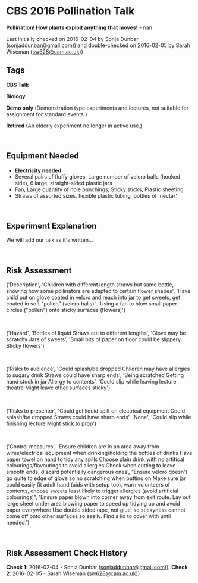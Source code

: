 # CBS 2016 Pollination Talk

**Pollination! How plants exploit anything that moves!** - nan

Last initially checked on 2016-02-04 by Sonja Dunbar (sonjaddunbar@gmail.com)) and double-checked on 2016-02-05 by Sarah Wiseman (sw628@cam.ac.uk))

## Tags
<!--- Start Tags (DO NOT REMOVE THIS COMMENT) --->

**CBS Talk**

**Biology**

**Demo only** (Demonstration type experiments and lectures, not suitable for assignment for standard events.)

**Retired** (An elderly experiment no longer in active use.)
<!--- End Tags (DO NOT REMOVE THIS COMMENT) --->

<br/>

## Equipment Needed 
- **Electricity needed**
- Several pairs of fluffy gloves, Large number of velcro balls (hooked side), 6 large, straight-sided plastic jars
- Fan, Large quantity of hole punchings, Sticky sticks, Plastic sheeting
- Straws of assorted sizes, flexible plastic tubing, bottles of 'nectar'

<br/>

## Experiment Explanation 

We will add our talk as it's written...

<br/>

## Risk Assessment

('Description', 'Children with different length straws but same bottle, showing how some pollinators are adapted to certain flower shapes', 'Have child put on glove coated in velcro and reach into jar to get sweets, get coated in soft "pollen" (velcro balls)', 'Using a fan to blow small paper circles ("pollen") onto sticky surfaces (flowers)')

<br/>

('Hazard', 'Bottles of liquid  Straws cut to different lengths', 'Glove may be scratchy  Jars of sweets', 'Small bits of paper on floor could be slippery  Sticky flowers')

<br/>

('Risks to audience', 'Could splash/be dropped  Children may have allergies to sugary drink  Straws could have sharp ends', 'Being scratched  Getting hand stuck in jar  Allergy to contents', 'Could slip while leaving lecture theatre  Might leave other surfaces sticky')

<br/>

('Risks to presenter', 'Could get liquid spilt on electrical equipment  Could splash/be dropped  Straws could have sharp ends', 'None', 'Could slip while finishing lecture  Might stick to prop')

<br/>

('Control measures', 'Ensure children are in an area away from wires/electrical equipment when drinking/holding the bottles of drinks  Have paper towel on hand to tidy any spills  Choose plain drink with no artifical colourings/flavourings to avoid allergies  Check when cutting to leave smooth ends, discard potentially dangerous ones', "Ensure velcro doesn't go quite to edge of glove so no scratching when putting on  Make sure jar could easily fit adult hand (aids with setup too), warn volunteers of contents, choose sweets least likely to trigger allergies (avoid artificial colourings)", 'Ensure paper blown into corner away from exit route. Lay out large sheet under area blowing paper to speed up tidying up and avoid paper everywhere  Use double sided tape, not glue, so stickyness cannot come off onto other surfaces so easily. Find a lid to cover with until needed.')

<br/>

## Risk Assessment Check History 

**Check 1**: 2016-02-04 - Sonja Dunbar (sonjaddunbar@gmail.com)), **Check 2**: 2016-02-05 - Sarah Wiseman (sw628@cam.ac.uk))